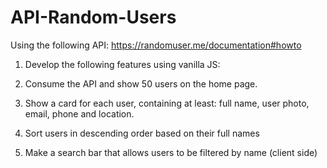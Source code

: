 # API-Random-Users

Using the following API: https://randomuser.me/documentation#howto

1. Develop the following features using vanilla JS:

2. Consume the API and show 50 users on the home page.

3. Show a card for each user, containing at least: full name, user photo, email, phone and location.

4. Sort users in descending order based on their full names

5. Make a search bar that allows users to be filtered by name (client side)
